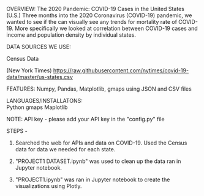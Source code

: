 OVERVIEW:
The 2020 Pandemic: COVID-19 Cases in the United States (U.S.)
Three months into the 2020 Coronavirus (COVID-19) pandemic, we wanted to see if the can visually see any trends for mortality rate of COVID-19. More specifically we looked at correlation between COVID-19 cases and income and population density by individual states.

DATA SOURCES WE USE:

Census Data

<!-- COVID-19 Data -->

(New York Times)
https://raw.githubusercontent.com/nytimes/covid-19-data/master/us-states.csv

<!-- State Size Data -->


FEATURES:
    Numpy, Pandas, Matplotlib, gmaps using JSON and CSV files
    
LANGUAGES/INSTALLATONS:  
    Python
    gmaps
    Maplotlib

NOTE:
    API key - please add your API key in the "config.py" file

STEPS -

1. Searched the web for APIs and data on COVID-19. Used the Census data for data we needed for each state.

2. "PROJECT1 DATASET.ipynb" was used to clean up the data ran in Jupyter notebook.

3. "PROJECT1.ipynb" was ran in Jupyter notebook to create the visualizations using Plotly.


